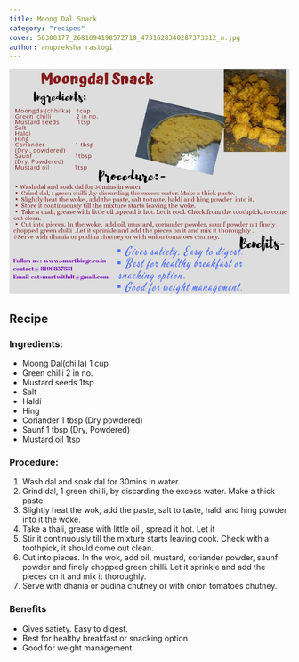 ```yaml
---
title: Moong Dal Snack
category: "recipes"
cover: 56300177_2681094198572718_4731628340287373312_n.jpg
author: anupreksha rastogi
---
```


![recipe of moong dal snacks](./56300177_2681094198572718_4731628340287373312_n.jpg)

## Recipe

### Ingredients:

- Moong Dal(chilla) 1 cup
- Green chilli 2 in no.
- Mustard seeds 1tsp
- Salt
- Haldi
- Hing
- Coriander 1 tbsp (Dry powdered)
- Saunf 1 tbsp (Dry, Powdered)
- Mustard oil 1tsp

### Procedure:

1.  Wash dal and soak dal for 30mins in water.
2.  Grind dal, 1 green chilli, by discarding the excess water. Make a thick paste.
3.  Slightly heat the wok, add the paste, salt to taste, haldi and hing powder into it
    the woke.
4.  Take a thali, grease with little oil , spread it hot. Let it
5.  Stir it continuously till the mixture starts leaving cook. Check with a toothpick, it should come out clean.
6.  Cut into pieces. In the wok, add oil, mustard, coriander powder, saunf powder and finely chopped green chilli. Let it sprinkle and add the pieces on it and mix it thoroughly.
7.  Serve with dhania or pudina chutney or with onion tomatoes chutney.

### Benefits

- Gives satiety. Easy to digest.
- Best for healthy breakfast or snacking option
- Good for weight management.
